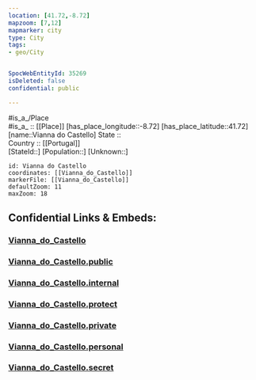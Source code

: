 ```yaml
---
location: [41.72,-8.72] 
mapzoom: [7,12] 
mapmarker: city 
type: City
tags:
- geo/City


SpocWebEntityId: 35269
isDeleted: false
confidential: public

---
```

#is_a_/Place  
#is_a_ :: [[Place]] 
[has_place_longitude::-8.72] 
[has_place_latitude::41.72] 
[name::Vianna do Castello] 
State ::  
Country :: [[Portugal]]  
[StateId::] 
[Population::] 
[Unknown::] 


```leaflet
id: Vianna do Castello
coordinates: [[Vianna_do_Castello]] 
markerFile: [[Vianna_do_Castello]] 
defaultZoom: 11 
maxZoom: 18
```


## Confidential Links & Embeds: 

### [Vianna_do_Castello](/_Standards/Earth/Continent/Europe/Europe~South/Portugal/Districts~Portugal/Viana_do_Castelo/City/Vianna_do_Castello.md) 

### [Vianna_do_Castello.public](/_public/Earth/Continent/Europe/Europe~South/Portugal/Districts~Portugal/Viana_do_Castelo/City/Vianna_do_Castello.public.md) 

### [Vianna_do_Castello.internal](/_internal/Earth/Continent/Europe/Europe~South/Portugal/Districts~Portugal/Viana_do_Castelo/City/Vianna_do_Castello.internal.md) 

### [Vianna_do_Castello.protect](/_protect/Earth/Continent/Europe/Europe~South/Portugal/Districts~Portugal/Viana_do_Castelo/City/Vianna_do_Castello.protect.md) 

### [Vianna_do_Castello.private](/_private/Earth/Continent/Europe/Europe~South/Portugal/Districts~Portugal/Viana_do_Castelo/City/Vianna_do_Castello.private.md) 

### [Vianna_do_Castello.personal](/_personal/Earth/Continent/Europe/Europe~South/Portugal/Districts~Portugal/Viana_do_Castelo/City/Vianna_do_Castello.personal.md) 

### [Vianna_do_Castello.secret](/_secret/Earth/Continent/Europe/Europe~South/Portugal/Districts~Portugal/Viana_do_Castelo/City/Vianna_do_Castello.secret.md)


